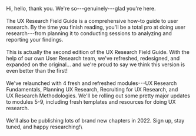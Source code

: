 

Hi, hello, thank you. We're so---genuinely---glad you're here. \
\
The UX Research Field Guide is a comprehensive how-to guide to user
research. By the time you finish reading, you'll be a total pro at doing
user research---from planning it to conducting sessions to analyzing and
reporting your findings. \
\
This is actually the second edition of the UX Research Field Guide. With
the help of our own User Research team, we've refreshed, redesigned, and
expanded on the original... and we're proud to say we think this version
is even better than the first!\
‍\
We\'ve relaunched with 4 fresh and refreshed modules---UX Research
Fundamentals, Planning UX Research, Recruiting for UX Research, and
UX Research Methodologies. We'll be rolling out some pretty major
updates to modules 5-9, including fresh templates and resources for
doing UX research.\
\
We'll also be publishing lots of brand new chapters in 2022. Sign up,
stay tuned, and happy researching!\

